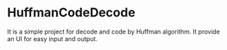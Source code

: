 # HuffmanCodeDecode
It is a simple project for decode and code by Huffman algorithm. It provide an UI for easy input and output.
